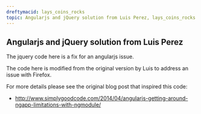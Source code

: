 ```yaml
---
dreftymacid: lays_coins_rocks
topic: Angularjs and jQuery solution from Luis Perez, lays_coins_rocks formula
---
```

## Angularjs and jQuery solution from Luis Perez

The jquery code here is a fix for an angularjs issue.

The code here is modified from the original version by Luis to address an issue with Firefox.

For more details please see the original blog post that inspired this code:

* http://www.simplygoodcode.com/2014/04/angularjs-getting-around-ngapp-limitations-with-ngmodule/
